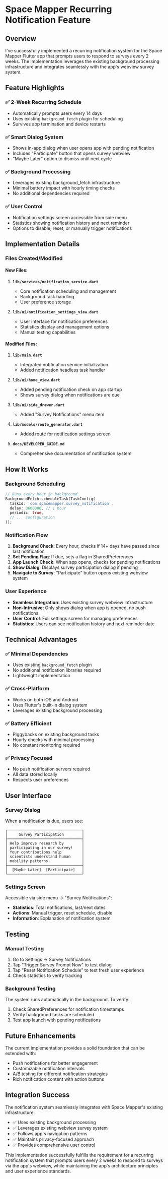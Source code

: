 # Space Mapper Recurring Notification Feature

## Overview

I've successfully implemented a recurring notification system for the Space Mapper Flutter app that prompts users to respond to surveys every 2 weeks. The implementation leverages the existing background processing infrastructure and integrates seamlessly with the app's webview survey system.

## Feature Highlights

### ✅ **2-Week Recurring Schedule**
- Automatically prompts users every 14 days
- Uses existing `background_fetch` plugin for scheduling
- Survives app termination and device restarts

### ✅ **Smart Dialog System**
- Shows in-app dialog when user opens app with pending notification
- Includes "Participate" button that opens survey webview
- "Maybe Later" option to dismiss until next cycle

### ✅ **Background Processing**
- Leverages existing background_fetch infrastructure 
- Minimal battery impact with hourly timing checks
- No additional dependencies required

### ✅ **User Control**
- Notification settings screen accessible from side menu
- Statistics showing notification history and next reminder
- Options to disable, reset, or manually trigger notifications

## Implementation Details

### Files Created/Modified

#### New Files:
1. **`lib/services/notification_service.dart`**
   - Core notification scheduling and management
   - Background task handling
   - User preference storage

2. **`lib/ui/notification_settings_view.dart`**
   - User interface for notification preferences
   - Statistics display and management options
   - Manual testing capabilities

#### Modified Files:
1. **`lib/main.dart`**
   - Integrated notification service initialization
   - Added notification headless task handler

2. **`lib/ui/home_view.dart`**
   - Added pending notification check on app startup
   - Shows survey dialog when notifications are due

3. **`lib/ui/side_drawer.dart`**
   - Added "Survey Notifications" menu item

4. **`lib/models/route_generator.dart`**
   - Added route for notification settings screen

5. **`docs/DEVELOPER_GUIDE.md`**
   - Comprehensive documentation of notification system

## How It Works

### Background Scheduling
```dart
// Runs every hour in background
BackgroundFetch.scheduleTask(TaskConfig(
  taskId: 'com.spacemapper.survey_notification',
  delay: 3600000, // 1 hour
  periodic: true,
  // ... configuration
));
```

### Notification Flow
1. **Background Check**: Every hour, checks if 14+ days have passed since last notification
2. **Set Pending Flag**: If due, sets a flag in SharedPreferences
3. **App Launch Check**: When app opens, checks for pending notifications
4. **Show Dialog**: Displays survey participation dialog if pending
5. **Navigate to Survey**: "Participate" button opens existing webview system

### User Experience
- **Seamless Integration**: Uses existing survey webview infrastructure
- **Non-Intrusive**: Only shows dialog when app is opened, no push notifications
- **User Control**: Full settings screen for managing preferences
- **Statistics**: Users can see notification history and next reminder date

## Technical Advantages

### ✅ **Minimal Dependencies**
- Uses existing `background_fetch` plugin
- No additional notification libraries required
- Lightweight implementation

### ✅ **Cross-Platform**
- Works on both iOS and Android
- Uses Flutter's built-in dialog system
- Leverages existing background processing

### ✅ **Battery Efficient**
- Piggybacks on existing background tasks
- Hourly checks with minimal processing
- No constant monitoring required

### ✅ **Privacy Focused**
- No push notification servers required
- All data stored locally
- Respects user preferences

## User Interface

### Survey Dialog
When a notification is due, users see:
```
┌─────────────────────────────────┐
│     Survey Participation        │
├─────────────────────────────────┤
│ Help improve research by        │
│ participating in our survey!    │
│ Your contributions help         │
│ scientists understand human     │
│ mobility patterns.              │
├─────────────────────────────────┤
│  [Maybe Later]  [Participate]   │
└─────────────────────────────────┘
```

### Settings Screen
Accessible via side menu → "Survey Notifications":
- **Statistics**: Total notifications, last/next dates
- **Actions**: Manual trigger, reset schedule, disable
- **Information**: Explanation of notification system

## Testing

### Manual Testing
1. Go to Settings → Survey Notifications
2. Tap "Trigger Survey Prompt Now" to test dialog
3. Tap "Reset Notification Schedule" to test fresh user experience
4. Check statistics to verify tracking

### Background Testing
The system runs automatically in the background. To verify:
1. Check SharedPreferences for notification timestamps
2. Verify background tasks are scheduled
3. Test app launch with pending notifications

## Future Enhancements

The current implementation provides a solid foundation that can be extended with:
- Push notifications for better engagement
- Customizable notification intervals
- A/B testing for different notification strategies
- Rich notification content with action buttons

## Integration Success

The notification system seamlessly integrates with Space Mapper's existing infrastructure:
- ✅ Uses existing background processing
- ✅ Leverages existing webview survey system
- ✅ Follows app's navigation patterns
- ✅ Maintains privacy-focused approach
- ✅ Provides comprehensive user control

This implementation successfully fulfills the requirement for a recurring notification system that prompts users every 2 weeks to respond to surveys via the app's webview, while maintaining the app's architecture principles and user experience standards.
